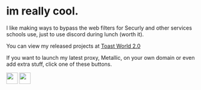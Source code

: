 # im really cool.

I like making ways to bypass the web filters for Securly and other services schools use, just to use discord during lunch (worth it).

You can view my released projects at <a href="https://mapletoastt.github.io/">Toast World 2.0</a>

If you want to launch my latest proxy, Metallic, on your own domain or even add extra stuff, click one of these buttons.

<a href="https://heroku.com/deploy?template=https://github.com/mapletoastt/metallic"><img height="30px" src="https://raw.githubusercontent.com/FogNetwork/Tsunami/main/deploy/heroku2.svg"><img></a>
<a href="https://repl.it/github/mapletoastt/metallic"><img height="30px" src="https://raw.githubusercontent.com/FogNetwork/Tsunami/main/deploy/replit2.svg"><img></a>
